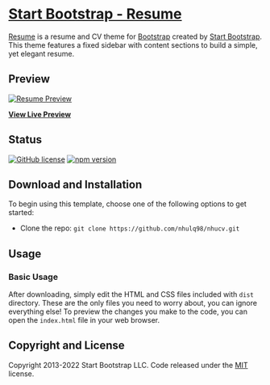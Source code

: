 # [Start Bootstrap - Resume](#link)

[Resume](#link) is a resume and CV theme for [Bootstrap](#link) created by [Start Bootstrap](#link). This theme features a fixed sidebar with content sections to build a simple, yet elegant resume.

## Preview

[![Resume Preview](https://assets.startbootstrap.com/img/screenshots/themes/resume.png)](https://startbootstrap.github.io/startbootstrap-resume/)

**[View Live Preview](https://nhulq98.github.io/nhucv/)**

## Status

[![GitHub license](https://img.shields.io/badge/license-MIT-blue.svg)](https://raw.githubusercontent.com/StartBootstrap/startbootstrap-resume/master/LICENSE)
[![npm version](https://img.shields.io/npm/v/startbootstrap-resume.svg)](https://www.npmjs.com/package/startbootstrap-resume)

## Download and Installation

To begin using this template, choose one of the following options to get started:

- Clone the repo: `git clone https://github.com/nhulq98/nhucv.git`

## Usage

### Basic Usage

After downloading, simply edit the HTML and CSS files included with `dist` directory. These are the only files you need to worry about, you can ignore everything else! To preview the changes you make to the code, you can open the `index.html` file in your web browser.

## Copyright and License

Copyright 2013-2022 Start Bootstrap LLC. Code released under the [MIT](https://github.com/nhulq98/nhucv/blob/master/LICENSE) license.
